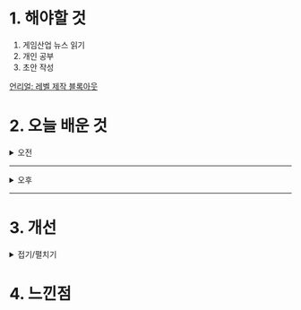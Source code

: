 
# 1. 해야할 것

1. 게임산업 뉴스 읽기 
2. 개인 공부  
3. 초안 작성

[언리얼: 레벨 제작 블록아웃](https://dev.epicgames.com/community/learning/courses/MKM/unreal-engine-8dab21/YjM7/unreal-engine-6c2f83)

# 2. 오늘 배운 것

<details>
<summary>오전</summary>

## 오늘의 뉴스
### 요약
10월 30일 수요일 오늘의 게임 뉴스

■ 배그 모바일, 국제 e스포츠 대회 ‘2024 PMGC’ 31일 개막
크래프톤(대표 김창한)이 운영하는 배틀그라운드 모바일의 최상위 국제 e스포츠 대회인 '2024 배틀그라운드 모바일 글로벌 챔피언십(2024 PUBG MOBILE Global Championship, 이하 2024 PMGC)'이 31일 개막합니다. 그룹 스테이지는 총 48개 팀이 옐로우, 레드, 그린 3개 그룹에 각각 16개 팀씩 편성돼 그룹별로 4일간 24개의 매치를 치르며, 그룹별 상위 3개 팀씩 총 9개 팀은 그랜드 파이널에 직행합니다.

■ 네오위즈 ‘안녕서울: 이태원편’, 지스타 2024 참가
네오위즈(공동대표 김승철, 배태근)는 자사가 퍼블리싱하는 '안녕서울: 이태원편'이 오는 11월 14일부터 17일까지 4일간 부산 벡스코(BEXCO)에서 열리는 국내 최대 게임쇼 '지스타 2024'에 참가한다고 30일 밝혔습니다. '안녕서울: 이태원편'은 지스타 BTC(일반 참관객) 1전시장에 위치한 '한국콘텐츠진흥원' 부스와 제 2전시장 '지스타 인디 쇼케이스' 두 곳에서 전시됩니다.

■ 제2회 부천 코스튬플레이 페스타’ 11월 2일 개최
한국만화영상진흥원(원장 신종철)은 오는 11월 2일(토) 부천시청 앞 잔디광장에서 시민과 코스어가 함께 즐길 수 있는 ‘제2회 부천 코스튬플레이 페스타’를 개최합니다. 시민 누구나 참여 가능한 이번 행사는 유명 캐릭터 분장을 한 코스튬플레이어와 함께 DJ음악박스 공연 및 야외만화방에서 만화책을 즐길 수 있는 이색공간으로 구성되어 부천국제만화축제의 풍경을 재현합니다.

■ SIE, '콘코드' 개발사 파이어워크 스튜디오 폐쇄 
출시 2주 만에 서비스 종료했던 '콘코드'의 개발사, 파이어워크 스튜디오도 문을 닫게 됐습니다. 해당 사항은 SIE 스튜디오 비즈니스 그룹의 허먼 헐스트 CEO가 보낸 사내 메일로, 스튜디오 사업을 강화하기 위해 산하 개발사 중 네온 코이와 파이어워크 스튜디오 두 곳을 폐쇄한다는 것이 핵심 내용입니다.

■ WiiU라 못 했던 '제노블X', 스위치로 리마스터 
정식 출시 불발로 국내에서는 쉽게 즐길 수 없었던 위유(WiiU)의 수작 중 하나였던 '제노블레이드 크로니클스 X'가 1편에 이어 데피니티브 에디션이라는 이름으로 리마스터되어 스위치로 출시됩니다. 넓은 오픈 필드를 무대로 시리즈 특유의 전투 시스템과 거대 로봇 스켈의 존재 역시 게임 플레이를 색다르게 만드는 요소다.- WiiU 오리지널: 이번 타이틀은 약 시리즈 출시 10년을 맞는 2025년 3월 20일 닌텐도 스위치로 출시됩니다.

■ 블록체인, 도로 위 '자율주행차' 고도화 이끈다
블록체인 기술이 자율주행차를 더 안전하고 효율적으로 작동할 수 있게 만든다는 연구 결과가 소개됐다, 해당 논리를 뒷받침하는 근거로는 '신뢰할 수 있는 데이터를 통한 의사 결정 개선', '차량간 통신 보호로 무단 접근 방지', '차량 데이터의 안전한 관리' 등이 언급됐습니다.  교통 상황이나 날씨 업데이트와 같은 실시간 데이터에 접속하는 것으로 차량의 경로나 행동을 조정할 수 있는 것은 물론, 이를 통해 내비게이션의 효율성 향상, 이동시간 단축, 안전조치 강화 등을 기대해 볼 수 있습니다.

■ [오피셜] 디플러스 기아, 감코진 교체...'제파-쏭-버블링'과 결별
디플러스 기아가 2024년을 함께한 감독, 코치진과 결별을 선언했습니다. 디플러스 기아는 "'제파' 이재민 감독, '버블링' 박준형 코치, '쏭' 김상수 코치와 디플러스 기아의 여정에 마침표를 찍습니다.

■ 아틀러스 신작 '메타포: 리판타지오' 어콜레이드 트레일러 공개
세가퍼블리싱코리아(대표 사이토 고)는 2024년 10월 11일에 전 세계 동시 발매된 ATLUS 스튜디오 제로의 신작 RPG, 『메타포: 리판타지오』의 전 세계 누적 판매량이 100만을 돌파했다고 밝혔습니다. 전 세계 누적 판매량 100만 돌파를 기념하여 어콜레이드 트레일러가 공개됐습니다.

■ 모바일 앱 '동물의 숲 포켓 캠프 컴플리트' 사전 등록 개시
스마트폰으로 플레이할 수 있는 「동물의 숲」의 앱, 『동물의 숲 포켓 캠프 컴플리트』가 희망소비자가격 19,000원으로 12월 3일(화) 배포 예정이며, App Store와 Google Play에서 사전 등록을 진행 중입니다. 동물의 숲 포켓 캠프 컴플리트』에서 플레이어는 캠핑장의 관리인이 되어 동물들이 모이는 활기찬 캠핑장을 만들게 된고 마음 가는 대로 물고기와 곤충을 잡을 수 있습니다.

■ 한국레노버, 현대백화점 문화센터와 함께 '레노버 태블릿 드로잉 클래스' 진행
한국레노버가 다가오는 연말을 맞아 어린이들에게 특별한 경험을 선사하기 위해 현대백화점 문화센터와 함께 '레노버와 함께하는 키즈 디지털 드로잉 클래스'를 진행합니다. 이번 프로그램은 11월부터 12월 사이 현대백화점(가든파이브점, 무역센터점, 킨텍스점, 판교점, 중동점)에 서 원데이 클래스 형태로 진행됩니다.

■ [뉴스] 컵 대회 창설, 단일 시즌 변화 등...LCK, 2025년 완전히 바뀐다 
2025년 LCK가 기존과는 확실히 달라진 대회 방식을 도입하면서 재미와 경쟁을 모두 잡는 역동적인 리그로 다시 태어난다.'리그 오브 레전드(LoL)' 이스포츠의 한국 프로 리그를 주최하는 리그 오브 레전드 챔피언스 코리아는 2025년 LCK가 완전히 달라진 포맷으로 돌아온다고 밝혔습니다. 2025 LCK 시즌의 변화는 지난 6월 발표한 '리그 오브 레전드 이스포츠: 더 밝은 미래의 기반 마련'에서 말한 글로벌 LoL 이스포츠 생태계의 주요 변화와 궤를 같이 합니다.

■ 마브렉스, IP 기반 체험형 서비스 ‘NFT 어드벤처’ 출시
블록체인 전문회사 마브렉스(MARBLEX)가 IP 기반 체험형 서비스 'NFT 어드벤처' 서비스를 오픈했다고 29일 밝혔습니다. 'NFT 어드벤처'는 콜라보레이션 NFT를 통해 스토리 콘텐츠를 진행, 다양한 소셜 미션 등을 플레이하며 보상을 얻고, NFT를 개성 있게 커스텀 할 수 있는 체험형 서비스입니다.

■ ‘인투 더 데드: 아워 다키스트 데이즈’ PC 버전 데모 공개
좀비가 창궐한 텍사스를 배경으로 한 픽폭(PikPok)의 쉘터 서바이벌 게임 "인투 더 데드: 아워 다키스트 데이즈"(Into the Dead: Our Darkest Days)가 PC 데모 버전을 스팀에 29일 공개했습니다. "인투 더 데드: 아워 다키스트 데이즈"의 첫번째 데모에서 여러분은 서바이벌 호러 탐험과 대피소 관리 메커니즘을 결합한 게임을 즐길 수 있습니다.

■ 크래프톤, 지스타 2024에서 신작 IP 공개한다
크래프톤이 11월 14일부터 17일까지 부산 벡스코에서 열리는 국제 게임 전시회 '지스타(G-STAR) 2024'에 참가해 다양한 장르의 프로젝트를 선보입니다. 크래프톤은 이번 지스타에서 '하이파이 러시(Hi-Fi RUSH)', '딩컴 투게더(Dinkum Together)', '프로젝트 아크(Project ARC)', 'inZOI(이하 인조이)', '마법소녀 카와이 러블리 즈큥도큥 바큥부큥 루루핑(이하 마법소녀 루루핑)'의 시연 기회를 제공하고 관람객을 위한 다채로운 이벤트를 진행합니다.

■ 비피엠지, 신설법인 통해 '테일즈런너RPG' 서비스한다
블록체인 기술 기업 비피엠지가 신설 법인인 블로믹스(Blomics)를 설립하고, 게임 사업 진출을 본격화합니다. '테일즈런너RPG'는 서브컬처 수집형 모바일 RPG 장르의 신작으로, 원작의 영웅들과 동화 속 스토리 세계관을 무대로 다양한 게임 콘텐츠와 전투를 경험할 수 있는 작품이 될 예정입니다.

■ 넷마블조정선수단, 제44회 ‘전국장애인체육대회’서 총 12개 메달 획득
넷마블문화재단(이사장 방준혁)은 지난 26일부터 28일까지 개최된 제44회 '전국장애인체육대회'에서 넷마블조정선수단이 총 12개 메달(금8, 은2, 동2)을 획득했다고 밝혔습니다. 넷마블조정선수단 주장인 강이성 선수는 "올해 마지막 대회까지 무사히 끝낼 수 있도록 아낌없는 지원 을 해준 넷마블과 넷마블문화재단에 감사드린다"며 "내년에도 감독님, 팀원들과 함께 더 좋은 성과를 낼 수 있도록 노력하겠다"고 소감을 밝혔습니다.

■ 큰 소리를 내면 끝, 공포 게임 '돈 스크림' 출시
하이퍼차지: 언박스드(HYPERCHARGE: UNBOXED)로 화제를 모았던 영국의 인디게임 개발사 디지털 사이버체리(Digital Cybercherries)가 핼러윈에 맞춰 신작 공포 게임 돈 스크림(DON’T SCREAM)의 정식 1.0 버전을 29일 출시했습니다. 90년대 파운드 푸티지 스타일에서 영감을 받은 이 게임은 플레이어가 미지의 숲에서 오싹한 18분을 보내는 콘셉트를 바탕으로 하며, 소리 지르는 순간 게임이 처음부터 다시 시작됩니다.

■ SOOP, 글로벌 발로란트 e스포츠 리그 ‘SVL 2024’ 개최
SOOP이 개최하는 글로벌 발로란트 e스포츠 리그 'SVL 2024'가 오는 12월 국내에서 열립니다. 올해 오프라인으로 진행되는 'SVL 2024' 대회에는 발로란트 e스포츠 상위 대회인 발로란트 챔피언스 투어(VCT)에 참여하는 인기 팀들이 대거 참가합니다.

■ 젭, '2024 온라인 에듀테크 박람회' 개최
젭(ZEP, 대표 김원배, 김상엽)은 '2024 온라인 에듀테크 박람회'를 다음 달 9일 자사 메타버스 플랫폼 젭에서 개최한다고 29일 밝혔습니다. 젭은 이번 행사에서 현직 교사가 직접 연사로 나서는 발표 세션을 20개 이상 준비해 실제 수업에 적용할 수 있는 유용한 에듀테크 활용 사례를 공유합니다.

■ 컴투스홀딩스, ‘제노니아’ 출시 500일 기념 업데이트 진행
컴투스홀딩스(대표 정철호)는 MMORPG '제노니아'의 출시 500일을 앞두고 대규모 업데이트를 진행한다고 29일 밝혔습니다. 다음 달 14일까지 진행되는 미션 이벤트 '500일 축하 지령'에서 특수 던전 몬스터 처치, 기사단 기부, 장비 재련 등 총 8개 미션을 완료하면 '제노니아 장신구 강화 주문서'를 얻을 수 있습니다.

■ 렐루게임즈, ‘AI콘텐츠 페스티벌 2024’ 참가
크래프톤(대표 김창한) 산하의 크리에이티브 스튜디오 렐루게임즈(대표 김민정)가 10월 31일부터 11월 2일까지 3일간 진행되는 'AI콘텐츠 페스티벌 2024'에 참가합니다. 31일에 진행되는 콘퍼런스에서는 '언커버 더 스모킹 건'의 개발을 총괄한 한규선 렐루게임즈 PD가 'AI 콘텐츠  창작 사례' 세션에서 'AI로 게임을 어디까지 만들 수 있을까?'라는 주제로 강연을 진행할 예정입니다.
</details>

****

<details>
<summary>오후</summary>

## 언리얼
### 기즈모 변경 alt + ] or [
![image](https://github.com/user-attachments/assets/66873b0b-fbfe-4979-ae14-4543cee8d7d7)

</details>

****


# 3. 개선


<details>
<summary>접기/펼치기</summary>


</details>



# 4. 느낀점


